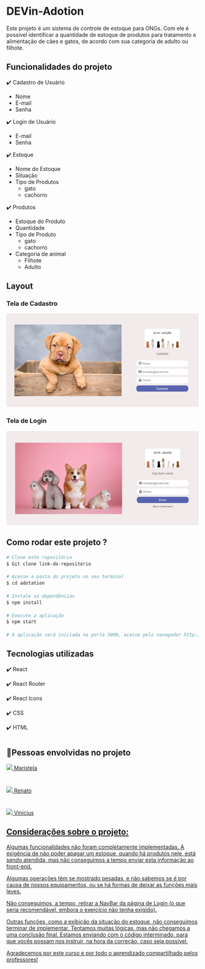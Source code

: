 # DEVin-Adotion

Este projeto é um sistema de controle de estoque para ONGs. Com ele é possível identificar a quantidade de estoque de produtos para tratamento e alimentação de cães e gatos, de acordo com sua categoria de adulto ou filhote.

## Funcionalidades do projeto

✔️ Cadastro de Usuário
* Nome
* E-mail
* Senha

✔️ Login de Usuário
* E-mail
* Senha

✔️ Estoque
* Nome do Estoque
* Situação
* Tipo de Produtos
    * gato
    * cachorro

✔️ Produtos
* Estoque do Produto
* Quantidade
* Tipo de Produto
    * gato
    * cachorro
* Categoria de animal
    * Filhote
    * Adulto

## Layout
### Tela de Cadastro
![tela-cadastro](./docs/imagens/tela-cadastro.png)

### Tela de Login
![tela-login](./docs/imagens/tela-login.png)


## Como rodar este projeto ?
```bash
# Clone este repositório
$ Git clone link-do-repositório

# Acesse a pasta do projeto no seu terminal
$ cd adotation

# Instale as dependências
$ npm install

# Execute a aplicação
$ npm start

# A aplicação será iniciada na porta 3000, acesse pelo navegador http://localhost:3000
```

## Tecnologias utilizadas
✔️ React

✔️ React Router

✔️ React Icons

✔️ CSS

✔️ HTML


#

## 👏Pessoas envolvidas no projeto

<a href= "https://www.linkedin.com/in/maristelapeglow/" target= "_blank"><img src="https://img.shields.io/badge/LinkedIn-0077B5?style=for-the-badge&logo=linkedin&logoColor=white" target= "_blank"/> Maristela
#
<a href= "https://www.linkedin.com/in/renato-aires-5128b7189/" target= "_blank"><img src="https://img.shields.io/badge/LinkedIn-0077B5?style=for-the-badge&logo=linkedin&logoColor=white" target= "_blank"/> Renato
#
<a href= "https://www.linkedin.com/in/vini-andrade-35ab6421/" target= "_blank"><img src="https://img.shields.io/badge/LinkedIn-0077B5?style=for-the-badge&logo=linkedin&logoColor=white" target= "_blank"/> Vinícius


## Considerações sobre o projeto:

Algumas funcionalidades não foram completamente implementadas.
A exigência de não poder apagar um estoque, quando há produtos nele, está sendo atendida, mas não conseguimos a tempo enviar esta informação ao front-end.

Algumas operações têm se mostrado pesadas, e não sabemos se é por causa de nossos equipamentos, ou se há formas de deixar as funções mais leves.

Não conseguimos, a tempo, retirar a NavBar da página de Login (o que seria recomendável, embora o exercício não tenha exigido).

Outras funções, como a exibição da situação do estoque, não conseguimos terminar de implementar. Tentamos muitas lógicas, mas não chegamos a uma conclusão final. Estamos enviando com o código interminado, para que vocês possam nos instruir, na hora da correção, caso seja possível.

Agradecemos por este curso e por todo o aprendizado compartilhado pelos professores!